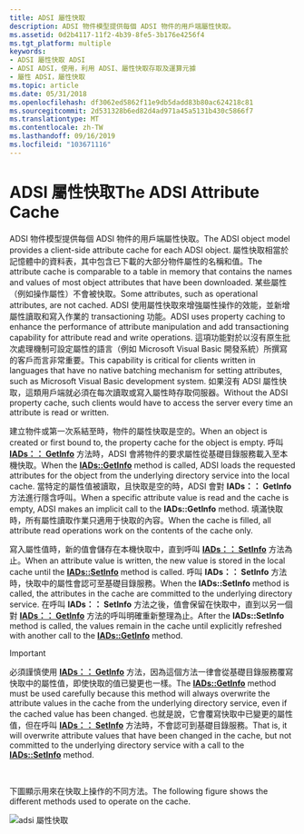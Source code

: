 ```yaml
---
title: ADSI 屬性快取
description: ADSI 物件模型提供每個 ADSI 物件的用戶端屬性快取。
ms.assetid: 0d2b4117-11f2-4b39-8fe5-3b176e4256f4
ms.tgt_platform: multiple
keywords:
- ADSI 屬性快取 ADSI
- ADSI ADSI，使用，利用 ADSI、屬性快取存取及運算元據
- 屬性 ADSI，屬性快取
ms.topic: article
ms.date: 05/31/2018
ms.openlocfilehash: df3062ed5862f11e9db5dadd83b80ac624218c81
ms.sourcegitcommit: 2d531328b6ed82d4ad971a45a5131b430c5866f7
ms.translationtype: MT
ms.contentlocale: zh-TW
ms.lasthandoff: 09/16/2019
ms.locfileid: "103671116"
---
```

# <a name="the-adsi-attribute-cache"></a><span data-ttu-id="bed8e-106">ADSI 屬性快取</span><span class="sxs-lookup"><span data-stu-id="bed8e-106">The ADSI Attribute Cache</span></span>

<span data-ttu-id="bed8e-107">ADSI 物件模型提供每個 ADSI 物件的用戶端屬性快取。</span><span class="sxs-lookup"><span data-stu-id="bed8e-107">The ADSI object model provides a client-side attribute cache for each ADSI object.</span></span> <span data-ttu-id="bed8e-108">屬性快取相當於記憶體中的資料表，其中包含已下載的大部分物件屬性的名稱和值。</span><span class="sxs-lookup"><span data-stu-id="bed8e-108">The attribute cache is comparable to a table in memory that contains the names and values of most object attributes that have been downloaded.</span></span> <span data-ttu-id="bed8e-109">某些屬性（例如操作屬性）不會被快取。</span><span class="sxs-lookup"><span data-stu-id="bed8e-109">Some attributes, such as operational attributes, are not cached.</span></span> <span data-ttu-id="bed8e-110">ADSI 使用屬性快取來增強屬性操作的效能，並新增屬性讀取和寫入作業的 transactioning 功能。</span><span class="sxs-lookup"><span data-stu-id="bed8e-110">ADSI uses property caching to enhance the performance of attribute manipulation and add transactioning capability for attribute read and write operations.</span></span> <span data-ttu-id="bed8e-111">這項功能對於以沒有原生批次處理機制可設定屬性的語言（例如 Microsoft Visual Basic 開發系統）所撰寫的客戶而言非常重要。</span><span class="sxs-lookup"><span data-stu-id="bed8e-111">This capability is critical for clients written in languages that have no native batching mechanism for setting attributes, such as Microsoft Visual Basic development system.</span></span> <span data-ttu-id="bed8e-112">如果沒有 ADSI 屬性快取，這類用戶端就必須在每次讀取或寫入屬性時存取伺服器。</span><span class="sxs-lookup"><span data-stu-id="bed8e-112">Without the ADSI property cache, such clients would have to access the server every time an attribute is read or written.</span></span>

<span data-ttu-id="bed8e-113">建立物件或第一次系結至時，物件的屬性快取是空的。</span><span class="sxs-lookup"><span data-stu-id="bed8e-113">When an object is created or first bound to, the property cache for the object is empty.</span></span> <span data-ttu-id="bed8e-114">呼叫 [**IADs：： GetInfo**](/windows/desktop/api/Iads/nf-iads-iads-getinfo) 方法時，ADSI 會將物件的要求屬性從基礎目錄服務載入至本機快取。</span><span class="sxs-lookup"><span data-stu-id="bed8e-114">When the [**IADs::GetInfo**](/windows/desktop/api/Iads/nf-iads-iads-getinfo) method is called, ADSI loads the requested attributes for the object from the underlying directory service into the local cache.</span></span> <span data-ttu-id="bed8e-115">當特定的屬性值被讀取，且快取是空的時，ADSI 會對 **IADs：： GetInfo** 方法進行隱含呼叫。</span><span class="sxs-lookup"><span data-stu-id="bed8e-115">When a specific attribute value is read and the cache is empty, ADSI makes an implicit call to the **IADs::GetInfo** method.</span></span> <span data-ttu-id="bed8e-116">填滿快取時，所有屬性讀取作業只適用于快取的內容。</span><span class="sxs-lookup"><span data-stu-id="bed8e-116">When the cache is filled, all attribute read operations work on the contents of the cache only.</span></span>

<span data-ttu-id="bed8e-117">寫入屬性值時，新的值會儲存在本機快取中，直到呼叫 [**IADs：： SetInfo**](/windows/desktop/api/Iads/nf-iads-iads-setinfo) 方法為止。</span><span class="sxs-lookup"><span data-stu-id="bed8e-117">When an attribute value is written, the new value is stored in the local cache until the [**IADs::SetInfo**](/windows/desktop/api/Iads/nf-iads-iads-setinfo) method is called.</span></span> <span data-ttu-id="bed8e-118">呼叫 **IADs：： SetInfo** 方法時，快取中的屬性會認可至基礎目錄服務。</span><span class="sxs-lookup"><span data-stu-id="bed8e-118">When the **IADs::SetInfo** method is called, the attributes in the cache are committed to the underlying directory service.</span></span> <span data-ttu-id="bed8e-119">在呼叫 **IADs：： SetInfo** 方法之後，值會保留在快取中，直到以另一個對 [**IADs：： GetInfo**](/windows/desktop/api/Iads/nf-iads-iads-getinfo) 方法的呼叫明確重新整理為止。</span><span class="sxs-lookup"><span data-stu-id="bed8e-119">After the **IADs::SetInfo** method is called, the values remain in the cache until explicitly refreshed with another call to the [**IADs::GetInfo**](/windows/desktop/api/Iads/nf-iads-iads-getinfo) method.</span></span>

> [!IMPORTANT]
> <span data-ttu-id="bed8e-120">必須謹慎使用 [**IADs：： GetInfo**](/windows/desktop/api/Iads/nf-iads-iads-getinfo) 方法，因為這個方法一律會從基礎目錄服務覆寫快取中的屬性值，即使快取的值已變更也一樣。</span><span class="sxs-lookup"><span data-stu-id="bed8e-120">The [**IADs::GetInfo**](/windows/desktop/api/Iads/nf-iads-iads-getinfo) method must be used carefully because this method will always overwrite the attribute values in the cache from the underlying directory service, even if the cached value has been changed.</span></span> <span data-ttu-id="bed8e-121">也就是說，它會覆寫快取中已變更的屬性值，但在呼叫 [**IADs：： SetInfo**](/windows/desktop/api/Iads/nf-iads-iads-setinfo) 方法時，不會認可到基礎目錄服務。</span><span class="sxs-lookup"><span data-stu-id="bed8e-121">That is, it will overwrite attribute values that have been changed in the cache, but not committed to the underlying directory service with a call to the [**IADs::SetInfo**](/windows/desktop/api/Iads/nf-iads-iads-setinfo) method.</span></span>

 

<span data-ttu-id="bed8e-122">下圖顯示用來在快取上操作的不同方法。</span><span class="sxs-lookup"><span data-stu-id="bed8e-122">The following figure shows the different methods used to operate on the cache.</span></span>

![adsi 屬性快取](images/ds2propc.png)

 

 




